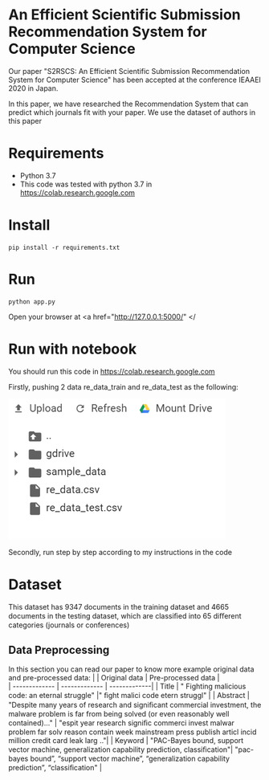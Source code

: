 # An Efficient Scientific Submission Recommendation System for Computer Science

Our paper "S2RSCS: An Efficient Scientific Submission Recommendation System for Computer Science" has been accepted at the conference IEAAEI 2020 in Japan.

In this paper, we have researched the Recommendation System that can predict which journals fit with your paper. We use the dataset of authors in this paper 


#  Requirements

* Python 3.7
* This code was tested with python 3.7 in https://colab.research.google.com

# Install

    pip install -r requirements.txt
    
# Run

    python app.py
    
Open your browser at <a href="http://127.0.0.1:5000/" </

# Run with notebook

You should run this code in https://colab.research.google.com

Firstly, pushing 2 data re_data_train and re_data_test as the following:

<img src="image/image1.PNG">

Secondly,  run step by step according to my instructions in the code 

#  Dataset

This dataset has 9347 documents in the training dataset and 4665 documents in the testing dataset, which are classiﬁed into 65 diﬀerent categories (journals or conferences)

## Data Preprocessing

In this section you can read our paper to know  more
example original data and pre-processed data:
|               |  Original data     | Pre-processed data              |          
| ------------- | ------------- | -------------|
| Title         | " Fighting malicious code: an eternal struggle"  |" ﬁght malici code etern struggl"        |
| Abstract      | "Despite many years of research and signiﬁcant commercial investment, the malware problem is far from being solved (or even reasonably well contained)..."  | "espit year research signiﬁc commerci invest malwar problem far solv reason contain week mainstream press publish articl incid million credit card leak larg .."|
| Keyword       |  "PAC-Bayes bound, support vector machine, generalization capability prediction, classiﬁcation"|  "pac-bayes bound”, “support vector machine”, “generalization capability prediction”, “classiﬁcation"            | 
